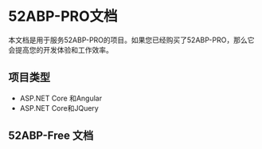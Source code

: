 # 52ABP-PRO文档

本文档是用于服务52ABP-PRO的项目。如果您已经购买了52ABP-PRO，那么它会提高您的开发体验和工作效率。

 
## 项目类型

- ASP.NET Core 和Angular
- ASP.NET Core和JQuery



## 52ABP-Free 文档